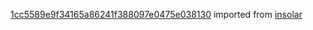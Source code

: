 [1cc5589e9f34165a86241f388097e0475e038130](https://github.com/insolar/insolar/commit/1cc5589e9f34165a86241f388097e0475e038130) imported from [insolar](https://github.com/insolar/insolar)
